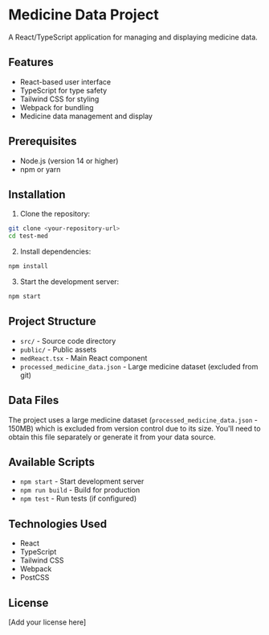 # Medicine Data Project

A React/TypeScript application for managing and displaying medicine data.

## Features

- React-based user interface
- TypeScript for type safety
- Tailwind CSS for styling
- Webpack for bundling
- Medicine data management and display

## Prerequisites

- Node.js (version 14 or higher)
- npm or yarn

## Installation

1. Clone the repository:
```bash
git clone <your-repository-url>
cd test-med
```

2. Install dependencies:
```bash
npm install
```

3. Start the development server:
```bash
npm start
```

## Project Structure

- `src/` - Source code directory
- `public/` - Public assets
- `medReact.tsx` - Main React component
- `processed_medicine_data.json` - Large medicine dataset (excluded from git)

## Data Files

The project uses a large medicine dataset (`processed_medicine_data.json` - 150MB) which is excluded from version control due to its size. You'll need to obtain this file separately or generate it from your data source.

## Available Scripts

- `npm start` - Start development server
- `npm run build` - Build for production
- `npm test` - Run tests (if configured)

## Technologies Used

- React
- TypeScript
- Tailwind CSS
- Webpack
- PostCSS

## License

[Add your license here] 